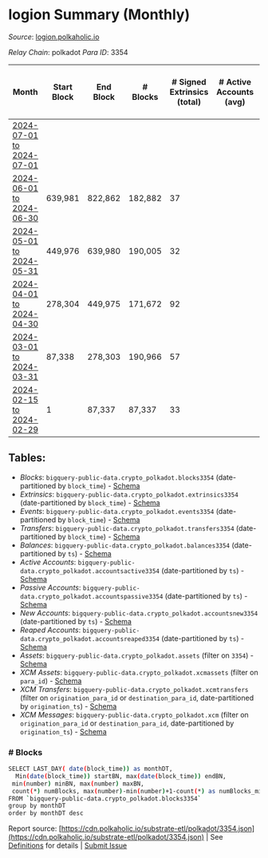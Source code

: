 # logion Summary (Monthly)

_Source_: [logion.polkaholic.io](https://logion.polkaholic.io)

*Relay Chain*: polkadot
*Para ID*: 3354



| Month | Start Block | End Block | # Blocks | # Signed Extrinsics (total) | # Active Accounts (avg) | # Addresses with Balances (max) | Issues |
| ----- | ----------- | --------- | -------- | --------------------------- | ----------------------- | ------------------------------- | ------ |
| [2024-07-01 to 2024-07-01](/polkadot/3354-logion/2024-07-31.md) |  |  |  |  |  |  | -   |   
| [2024-06-01 to 2024-06-30](/polkadot/3354-logion/2024-06-30.md) | 639,981 | 822,862 | 182,882 | 37 |  | 415 | -   |   
| [2024-05-01 to 2024-05-31](/polkadot/3354-logion/2024-05-31.md) | 449,976 | 639,980 | 190,005 | 32 |  | 414 | -   |   
| [2024-04-01 to 2024-04-30](/polkadot/3354-logion/2024-04-30.md) | 278,304 | 449,975 | 171,672 | 92 |  | 411 | -   |   
| [2024-03-01 to 2024-03-31](/polkadot/3354-logion/2024-03-31.md) | 87,338 | 278,303 | 190,966 | 57 |  | 400 | -   |   
| [2024-02-15 to 2024-02-29](/polkadot/3354-logion/2024-02-29.md) | 1 | 87,337 | 87,337 | 33 |  | 398 | -   |   

## Tables:

* _Blocks_: `bigquery-public-data.crypto_polkadot.blocks3354` (date-partitioned by `block_time`) - [Schema](/schema/balances.json)
* _Extrinsics_: `bigquery-public-data.crypto_polkadot.extrinsics3354` (date-partitioned by `block_time`) - [Schema](/schema/extrinsics.json)
* _Events_: `bigquery-public-data.crypto_polkadot.events3354` (date-partitioned by `block_time`) - [Schema](/schema/events.json)
* _Transfers_: `bigquery-public-data.crypto_polkadot.transfers3354` (date-partitioned by `block_time`) - [Schema](/schema/transfers.json)
* _Balances_: `bigquery-public-data.crypto_polkadot.balances3354` (date-partitioned by `ts`) - [Schema](/schema/balances.json)
* _Active Accounts_: `bigquery-public-data.crypto_polkadot.accountsactive3354` (date-partitioned by `ts`) - [Schema](/schema/accountsactive.json)
* _Passive Accounts_: `bigquery-public-data.crypto_polkadot.accountspassive3354` (date-partitioned by `ts`) - [Schema](/schema/accountspassive.json)
* _New Accounts_: `bigquery-public-data.crypto_polkadot.accountsnew3354` (date-partitioned by `ts`) - [Schema](/schema/accountsnew.json)
* _Reaped Accounts_: `bigquery-public-data.crypto_polkadot.accountsreaped3354` (date-partitioned by `ts`) - [Schema](/schema/accountsreaped.json)
* _Assets_: `bigquery-public-data.crypto_polkadot.assets` (filter on `3354`) - [Schema](/schema/assets.json)
* _XCM Assets_: `bigquery-public-data.crypto_polkadot.xcmassets` (filter on `para_id`) - [Schema](/schema/xcmassets.json)
* _XCM Transfers_: `bigquery-public-data.crypto_polkadot.xcmtransfers` (filter on `origination_para_id` or `destination_para_id`, date-partitioned by `origination_ts`) - [Schema](/schema/xcmtransfers.json)
* _XCM Messages_: `bigquery-public-data.crypto_polkadot.xcm` (filter on `origination_para_id` or `destination_para_id`, date-partitioned by `origination_ts`) - [Schema](/schema/xcm.json)

### # Blocks
```bash
SELECT LAST_DAY( date(block_time)) as monthDT,
  Min(date(block_time)) startBN, max(date(block_time)) endBN, 
 min(number) minBN, max(number) maxBN, 
 count(*) numBlocks, max(number)-min(number)+1-count(*) as numBlocks_missing 
FROM `bigquery-public-data.crypto_polkadot.blocks3354` 
group by monthDT 
order by monthDT desc
```


Report source: [https://cdn.polkaholic.io/substrate-etl/polkadot/3354.json](https://cdn.polkaholic.io/substrate-etl/polkadot/3354.json) | See [Definitions](/DEFINITIONS.md) for details | [Submit Issue](https://github.com/colorfulnotion/substrate-etl/issues)
